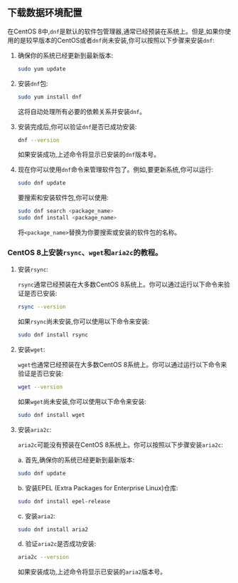 
## 下载数据环境配置
在CentOS 8中,`dnf`是默认的软件包管理器,通常已经预装在系统上。但是,如果你使用的是较早版本的CentOS或者`dnf`尚未安装,你可以按照以下步骤来安装`dnf`:

1. 确保你的系统已经更新到最新版本:

   ```bash
   sudo yum update
   ```

2. 安装`dnf`包:

   ```bash
   sudo yum install dnf
   ```

   这将自动处理所有必要的依赖关系并安装`dnf`。

3. 安装完成后,你可以验证`dnf`是否已成功安装:

   ```bash
   dnf --version
   ```

   如果安装成功,上述命令将显示已安装的`dnf`版本号。

4. 现在你可以使用`dnf`命令来管理软件包了。例如,要更新系统,你可以运行:

   ```bash
   sudo dnf update
   ```

   要搜索和安装软件包,你可以使用:

   ```bash
   sudo dnf search <package_name>
   sudo dnf install <package_name>
   ```

   将`<package_name>`替换为你要搜索或安装的软件包的名称。


### CentOS 8上安装`rsync`、`wget`和`aria2c`的教程。

1. 安装`rsync`:

   `rsync`通常已经预装在大多数CentOS 8系统上。你可以通过运行以下命令来验证是否已安装:

   ```bash
   rsync --version
   ```

   如果`rsync`尚未安装,你可以使用以下命令来安装:

   ```bash
   sudo dnf install rsync
   ```

2. 安装`wget`:

   `wget`也通常已经预装在大多数CentOS 8系统上。你可以通过运行以下命令来验证是否已安装:

   ```bash
   wget --version
   ```

   如果`wget`尚未安装,你可以使用以下命令来安装:

   ```bash
   sudo dnf install wget
   ```

3. 安装`aria2c`:

   `aria2c`可能没有预装在CentOS 8系统上。你可以按照以下步骤安装`aria2c`:

   a. 首先,确保你的系统已经更新到最新版本:

      ```bash
      sudo dnf update
      ```

   b. 安装EPEL (Extra Packages for Enterprise Linux)仓库:

      ```bash
      sudo dnf install epel-release
      ```

   c. 安装`aria2`:

      ```bash
      sudo dnf install aria2
      ```

   d. 验证`aria2c`是否成功安装:

      ```bash
      aria2c --version
      ```

      如果安装成功,上述命令将显示已安装的`aria2`版本号。
